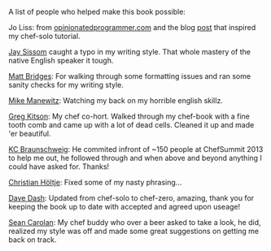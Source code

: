A list of people who helped make this book possible:

Jo Liss: from [opinionatedprogrammer.com](http://www.opinionatedprogrammer.com/) and the blog [post](http://www.opinionatedprogrammer.com/2011/06/chef-solo-tutorial-managing-a-single-server-with-chef/) that inspired my chef-solo tutorial.

[Jay Sissom](https://github.com/jsissom) caught a typo in my writing style. That whole mastery of the native English speaker it tough.

[Matt Bridges](https://github.com/mattdbridges): For walking through some formatting issues and ran some sanity checks for my writing style.

[Mike Manewitz](https://github.com/manewitz): Watching my back on my horrible english skillz.

[Greg Kitson](https://github.com/awaxa/): My chef co-hort. Walked through my chef-book with a fine tooth comb and came up with a lot of dead cells. Cleaned it up and made 'er beautiful. 

[KC Braunschweig](https://github.com/kcbraunschweig/): He commited infront of ~150 people at ChefSummit 2013 to help me out, he followed through and when above and beyond anything I could have asked for. Thanks!

[Christian Höltje](https://github.com/docwhat): Fixed some of my nasty phrasing...

[Dave Dash](https://github.com/davedash): Updated from chef-solo to chef-zero, amazing, thank you for keeping the book up to date with accepted and agreed upon useage!

[Sean Carolan](https://github.com/scarolan): My chef buddy who over a beer asked to take a look, he did, realized my style was off and made some great suggestions on getting me back on track.
